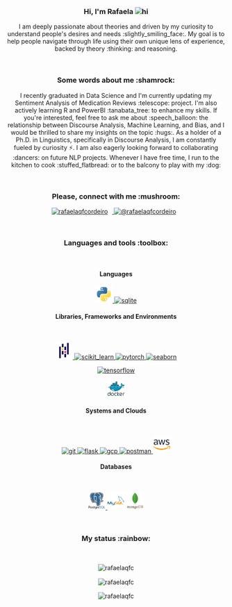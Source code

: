 <br>
<h3 align="center"> Hi, I'm Rafaela <img src="https://user-images.githubusercontent.com/1303154/88677602-1635ba80-d120-11ea-84d8-d263ba5fc3c0.gif" width="28px" height="28px" alt="hi"> </h3>

<p h5 align="center"> I am deeply passionate about theories and driven by my curiosity to understand people's desires and needs :slightly_smiling_face:. My goal is to help people navigate through life using their own unique lens of experience, backed by theory :thinking: and reasoning. </h5> </p>

<br>
<h3 align="center"> Some words about me :shamrock: </h3>
<p h4 align="center"> I recently graduated in Data Science and I'm currently updating my Sentiment Analysis of Medication Reviews :telescope: project. 
I'm also actively learning R and PowerBI :tanabata_tree: to enhance my skills. 
If you're interested, feel free to ask me about :speech_balloon: the relationship between Discourse Analysis, Machine Learning, and Bias, and I would be thrilled to share my insights on the topic :hugs:. 
As a holder of a Ph.D. in Linguistics, specifically in Discourse Analysis, I am constantly fueled by curiosity ⚡. 
I am also eagerly looking forward to collaborating :dancers: on future NLP projects.
Whenever I have free time, I run to the kitchen to cook :stuffed_flatbread: or to the balcony to play with my :dog: </h4> </p>

<br>
<h3 align="center">Please, connect with me :mushroom: </h3>

<p align="center">
  <a href="https://linkedin.com/in/rafaelaqfcordeiro" target="_blank">
    <img src="https://raw.githubusercontent.com/rahuldkjain/github-profile-readme-generator/master/src/images/icons/Social/linked-in-alt.svg" alt="rafaelaqfcordeiro" height="30" width="30" style="margin-right: 10px;"/>
  </a>
  <a href="https://medium.com/@rafaelaqfcordeiro" target="_blank">
    <img src="https://raw.githubusercontent.com/rahuldkjain/github-profile-readme-generator/master/src/images/icons/Social/medium.svg" alt="@rafaelaqfcordeiro" height="30" width="30" style="margin-right: 10px;"/>
  </a>  
</p>

<br>
<h3 align="center">Languages and tools :toolbox: </h3>
<br>
<h4 align="center"> Languages </h4> </p>
<p align="center">
  <a href="https://www.python.org" target="_blank" rel="noreferrer"> <img src="https://raw.githubusercontent.com/devicons/devicon/master/icons/python/python-original.svg" alt="python" width="40" height="40"/>
  </a> 
  <a href="https://www.sqlite.org/" target="_blank" rel="noreferrer"> <img src="https://www.vectorlogo.zone/logos/sqlite/sqlite-icon.svg" alt="sqlite" width="40" height="40"/>
  </a>
</p>

<h4 align="center"> Libraries, Frameworks and Environments </h4>
<br>
<p align="center">
  <a href="https://pandas.pydata.org/" target="_blank" rel="noreferrer"><img src="https://raw.githubusercontent.com/devicons/devicon/2ae2a900d2f041da66e950e4d48052658d850630/icons/pandas/pandas-original.svg" alt="pandas" width="40" height="40"/>
  </a>
  <a href="https://scikit-learn.org/" target="_blank" rel="noreferrer"><img src="https://upload.wikimedia.org/wikipedia/commons/0/05/Scikit_learn_logo_small.svg" alt="scikit_learn" width="40" height="40"/>
  </a>
  <a href="https://pytorch.org/" target="_blank" rel="noreferrer"> <img src="https://www.vectorlogo.zone/logos/pytorch/pytorch-icon.svg" alt="pytorch" width="40" height="40"/>
  </a>
  <a href="https://seaborn.pydata.org/" target="_blank" rel="noreferrer"> <img src="https://seaborn.pydata.org/_images/logo-mark-lightbg.svg" alt="seaborn" width="40" height="40"/>
  </a> 
</p>
<p align="center">
  <a href="https://www.tensorflow.org" target="_blank" rel="noreferrer"><img src="https://www.vectorlogo.zone/logos/tensorflow/tensorflow-icon.svg" alt="tensorflow" width="40" height="40"/>
  </a>
</p>
<p align="center">
  <a href="https://www.docker.com/" target="_blank" rel="noreferrer"><img src="https://raw.githubusercontent.com/devicons/devicon/master/icons/docker/docker-original-wordmark.svg" alt="docker" width="40" height="40"/>
  </a>
</p>

<h4 align="center"> Systems and Clouds </h4>
<br>
<p align="center">
  <a href="https://git-scm.com/" target="_blank" rel="noreferrer"> <img src="https://www.vectorlogo.zone/logos/git-scm/git-scm-icon.svg" alt="git" width="40" height="40"/>
  </a>
  <a href="https://flask.palletsprojects.com/" target="_blank" rel="noreferrer"> <img src="https://www.vectorlogo.zone/logos/pocoo_flask/pocoo_flask-icon.svg" alt="flask" width="40" height="40"/>
  </a>
  <a href="https://cloud.google.com" target="_blank" rel="noreferrer"> <img src="https://www.vectorlogo.zone/logos/google_cloud/google_cloud-icon.svg" alt="gcp" width="40" height="40"/>
  </a>
  <a href="https://postman.com" target="_blank" rel="noreferrer"> <img src="https://www.vectorlogo.zone/logos/getpostman/getpostman-icon.svg" alt="postman" width="40" height="40"/>
  </a>
  <a href="https://aws.amazon.com" target="_blank" rel="noreferrer"> <img src="https://raw.githubusercontent.com/devicons/devicon/master/icons/amazonwebservices/amazonwebservices-original-wordmark.svg" alt="aws" width="40" height="40"/>
  </a>
</p>

<h4 align="center"> Databases </h4>
<br>
<p align="center">
  <a href="https://www.postgresql.org" target="_blank" rel="noreferrer"> <img src="https://raw.githubusercontent.com/devicons/devicon/master/icons/postgresql/postgresql-original-wordmark.svg" alt="postgresql" width="40" height="40"/>
  </a>
  <img src="https://raw.githubusercontent.com/devicons/devicon/master/icons/mysql/mysql-original-wordmark.svg" alt="mysql" width="40" height="40"/>
  </a>
  <a href="https://www.mongodb.com/" target="_blank" rel="noreferrer"> <img src="https://raw.githubusercontent.com/devicons/devicon/master/icons/mongodb/mongodb-original-wordmark.svg" alt="mongodb" width="40" height="40"/> 
  </a> 
  <a href="https://www.mysql.com/" target="_blank" rel="noreferrer">
  </a>
</p>

<br>
<h3 align="center" style="color: rainbow;"> My status :rainbow: </h3>
<br>
<p align="center">
<img align="center" src="https://github-readme-stats.vercel.app/api/top-langs?username=rafaelaqfc&show_icons=true&locale=en&theme=tokyonight" alt="rafaelaqfc" />
<p align="center">
<img align="center" src="https://github-readme-stats.vercel.app/api?username=rafaelaqfc&show_icons=true&locale=en&theme=tokyonight" alt="rafaelaqfc" />
<p align="center">
<img align="center" src="https://github-readme-streak-stats.herokuapp.com/?user=rafaelaqfc&theme=tokyonight&hide=contribs,prs" alt="rafaelaqfc" />
</p>
